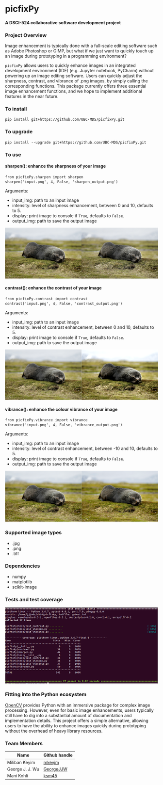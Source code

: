 # picfixPy
#### A DSCI-524 collaborative software development project  

### Project Overview

Image enhancement is typically done with a full-scale editing software such as Adobe Photoshop or GIMP, but what if we just want to quickly touch up an image during prototyping in a programming environment?

`picfixPy` allows users to quickly enhance images in an integrated development environment (IDE) (e.g. Jupyter notebook, PyCharm) without powering up an image editing software. Users can quickly adjust the sharpness, contrast, and vibrance of .png images, by simply calling the corresponding functions. This package currently offers three essential image enhancement functions, and we hope to implement additional features in the near future.

### To install
 
```
pip install git+https://github.com/UBC-MDS/picfixPy.git
```

### To upgrade

```
pip install --upgrade git+https://github.com/UBC-MDS/picfixPy.git
```

### To use

#### sharpen(): enhance the sharpness of your image

```
from picfixPy.sharpen import sharpen
sharpen('input.png', 4, False, 'sharpen_output.png')
```

Arguments:

- input_img: path to an input image
- intensity: level of sharpness enhancement, between 0 and 10, defaults to 5.
- display: print image to console if `True`, defaults to `False`.
- output_img: path to save the output image

![](/picfixPy/test/test_img/sharpen_output.png)   

#### contrast(): enhance the contrast of your image

```
from picfixPy.contrast import contrast
contrast('input.png', 4, False, 'contrast_output.png')
```

Arguments:

- input_img: path to an input image
- intensity: level of contrast enhancement, between 0 and 10, defaults to 5.
- display: print image to console if `True`, defaults to `False`.
- output_img: path to save the output image

![](/picfixPy/test/test_img/contrast_output.png)  

#### vibrance(): enhance the colour vibrance of your image  

```
from picfixPy.vibrance import vibrance
vibrance('input.png', 4, False, 'vibrance_output.png')
```

Arguments:

- input_img: path to an input image
- intensity: level of contrast enhancement, between -10 and 10, defaults to 5.
- display: print image to console if `True`, defaults to `False`.
- output_img: path to save the output image

![](/picfixPy/test/test_img/vibrance_output.png)  

### Supported image types

- .jpg 
- .png
- .tiff

### Dependencies

- numpy
- matplotlib
- scikit-image

### Tests and test coverage

![test_coverage](doc/img/coverage.png)

### Fitting into the Python ecosystem

[OpenCV](https://opencv-python-tutroals.readthedocs.io/en/latest/py_tutorials/py_tutorials.html) provides Python with an immersive package for complex image processing. However, even for basic image enhancements, users typically still have to dig into a substantial amount of documentation and implementation details. This project offers a simple alternative, allowing users to have the ability to enhance images quickly during prototyping without the overhead of heavy library resources.

### Team Members

| Name                | Github handle |
| ------------------- | ------------------- |
| Miliban Keyim       | [mkeyim](https://github.com/mkeyim) |
| George J. J. Wu     | [GeorgeJJW](https://github.com/GeorgeJJw) |
| Mani Kohli          | [ksm45](https://github.com/ksm45) |